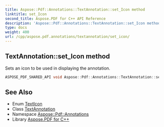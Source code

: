 ```yaml
---
title: Aspose::Pdf::Annotations::TextAnnotation::set_Icon method
linktitle: set_Icon
second_title: Aspose.PDF for C++ API Reference
description: 'Aspose::Pdf::Annotations::TextAnnotation::set_Icon method. Sets an icon to be used in displaying the annotation in C++.'
type: docs
weight: 400
url: /cpp/aspose.pdf.annotations/textannotation/set_icon/
---
```

## TextAnnotation::set_Icon method


Sets an icon to be used in displaying the annotation.

```cpp
ASPOSE_PDF_SHARED_API void Aspose::Pdf::Annotations::TextAnnotation::set_Icon(TextIcon value)
```

## See Also

* Enum [TextIcon](../../texticon/)
* Class [TextAnnotation](../)
* Namespace [Aspose::Pdf::Annotations](../../)
* Library [Aspose.PDF for C++](../../../)

